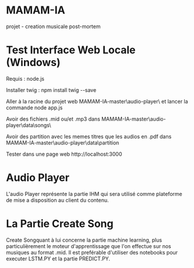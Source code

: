# MAMAM-IA
projet - creation musicale post-mortem

# Test Interface Web Locale (Windows)

Requis : node.js

Installer twig : npm install twig --save

Aller à la racine du projet web MAMAM-IA-master\audio-player\ et lancer la commande node app.js

Avoir des fichiers .mid ou/et .mp3 dans MAMAM-IA-master\audio-player\data\songs\

Avoir des partition avec les memes titres que les audios en .pdf dans MAMAM-IA-master\audio-player\data\partition

Tester dans une page web http://localhost:3000

# Audio Player

L'audio Player représente la partie IHM qui sera utilisé comme plateforme de mise a disposition au client du contenu.

# La Partie Create Song 
Create Songquant à lui concerne la partie machine learning, plus particulièrement le moteur d'apprentissage que l'on effectue sur nos musiques au format .mid.
Il est preférable d'utiliser des notebooks pour executer LSTM.PY et la partie PREDICT.PY.



